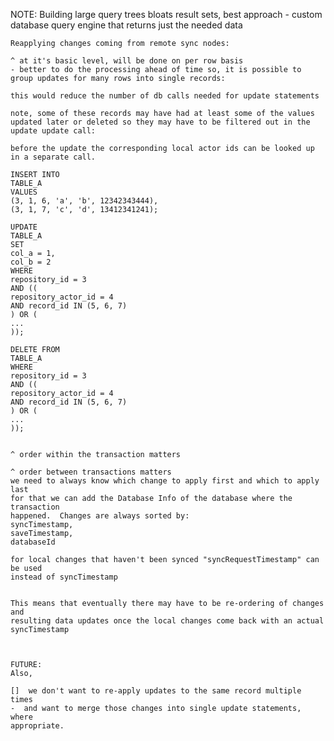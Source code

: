 NOTE: Building large query trees bloats result sets,
	best approach - custom database query engine that
	returns just the needed data

	Reapplying changes coming from remote sync nodes:

	^ at it's basic level, will be done on per row basis
	- better to do the processing ahead of time so, it is possible to
	group updates for many rows into single records:

	this would reduce the number of db calls needed for update statements

	note, some of these records may have had at least some of the values
	updated later or deleted so they may have to be filtered out in the
	update update call:

	before the update the corresponding local actor ids can be looked up
	in a separate call.

	INSERT INTO
	TABLE_A
	VALUES
	(3, 1, 6, 'a', 'b', 12342343444),
	(3, 1, 7, 'c', 'd', 13412341241);

	UPDATE
	TABLE_A
	SET
	col_a = 1,
	col_b = 2
	WHERE
	repository_id = 3
	AND ((
	repository_actor_id = 4
	AND record_id IN (5, 6, 7)
	) OR (
	...
	));

	DELETE FROM
	TABLE_A
	WHERE
	repository_id = 3
	AND ((
	repository_actor_id = 4
	AND record_id IN (5, 6, 7)
	) OR (
	...
	));


	^ order within the transaction matters

	^ order between transactions matters
	we need to always know which change to apply first and which to apply last
	for that we can add the Database Info of the database where the transaction
	happened.  Changes are always sorted by:
	syncTimestamp,
	saveTimestamp,
	databaseId

	for local changes that haven't been synced "syncRequestTimestamp" can be used
	instead of syncTimestamp


	This means that eventually there may have to be re-ordering of changes and
	resulting data updates once the local changes come back with an actual
	syncTimestamp



	FUTURE:
	Also,

	[]  we don't want to re-apply updates to the same record multiple times
	-  and want to merge those changes into single update statements, where
	appropriate.
